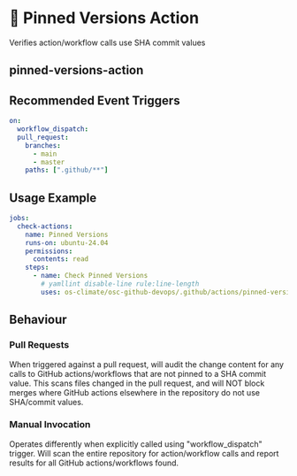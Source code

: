 <!--
[comment]: # SPDX-License-Identifier: Apache-2.0
[comment]: # SPDX-FileCopyrightText: 2024 The Linux Foundation
-->

# 📌 Pinned Versions Action

Verifies action/workflow calls use SHA commit values

## pinned-versions-action

## Recommended Event Triggers

```yaml
on:
  workflow_dispatch:
  pull_request:
    branches:
      - main
      - master
    paths: [".github/**"]
```

## Usage Example

<!-- markdownlint-disable MD013 -->

```yaml
jobs:
  check-actions:
    name: Pinned Versions
    runs-on: ubuntu-24.04
    permissions:
      contents: read
    steps:
      - name: Check Pinned Versions
        # yamllint disable-line rule:line-length
        uses: os-climate/osc-github-devops/.github/actions/pinned-versions-action@ea8bbd5f4f817abe64b2498e0f1393ca15b86c0e # v1.0.0
```

<!-- markdownlint-enable MD013 -->

## Behaviour

### Pull Requests

When triggered against a pull request, will audit the change content for any
calls to GitHub actions/workflows that are not pinned to a SHA commit value.
This scans files changed in the pull request, and will NOT block merges
where GitHub actions elsewhere in the repository do not use SHA/commit values.

### Manual Invocation

Operates differently when explicitly called using "workflow_dispatch" trigger.
Will scan the entire repository for action/workflow calls and report results
for all GitHub actions/workflows found.
